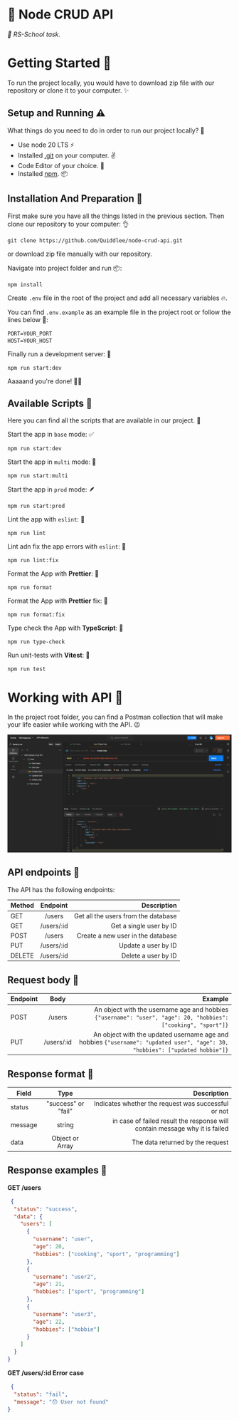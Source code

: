 # 💚 Node CRUD API

*🦥 RS-School task.*

# Getting Started 🚀
To run the project locally, you would have to download zip file with our repository or clone it to your computer. ✨

## Setup and Running ⚠️

What things do you need to do in order to run our project locally? 🤔

* Use node 20 LTS ⚡
* Installed [.git](https://git-scm.com/) on your computer. ✌️
* Code Editor of your choice. 📝
* Installed [npm](https://www.npmjs.com/). 📦

## Installation And Preparation 🔮

First make sure you have all the things listed in the previous section. Then clone our repository to your computer: 👌

```
git clone https://github.com/Quiddlee/node-crud-api.git
```

or download zip file manually with our repository.

Navigate into project folder and run 📦:

```
npm install
```

Create ```.env``` file in the root of the project and add all necessary variables 🔥.

You can find ```.env.example``` as an example file in the project root or follow the lines below 🐺:

```dotenv
PORT=YOUR_PORT
HOST=YOUR_HOST
```

Finally run a development server: 🤩
```
npm run start:dev
```
Aaaaand you're done! 🎉🥳

## Available Scripts 🥑

Here you can find all the scripts that are available in our project. 🦚

Start the app in `base` mode: ✅

```
npm run start:dev
```

Start the app in `multi` mode: 🪭

```
npm run start:multi
```

Start the app in `prod` mode: 🪶

```
npm run start:prod
```

Lint the app with `eslint`: 🦚

```
npm run lint
```

Lint adn fix the app errors with `eslint`: 🐨

```
npm run lint:fix
```

Format the App with **Prettier**: 🧹

```
npm run format
```

Format the App with **Prettier** fix: 🍃

```
npm run format:fix
```

Type check the App with **TypeScript**: 🦁

```
npm run type-check
```

Run unit-tests with  **Vitest**: 🧪

```
npm run test
```
# Working with API 🐳
In the project root folder, you can find a Postman collection that will make your life easier while working with the API. 😉

![postman.jpg](./public/postman.jpg)

## API endpoints 🦉
The API has the following endpoints:

| Method  |    Endpoint    |                         Description |
|---------|:--------------:|------------------------------------:|
| GET	    |     /users     | Get all the users from the database |
| GET     |  	/users/:id   |            	Get a single user by ID |
| POST    |    	/users     |  	Create a new user in the database |
| PUT     |  	/users/:id   |                	Update a user by ID |
| DELETE  |  	/users/:id   |                	Delete a user by ID |

## Request body 🥑

| Endpoint |    Body    |                                                                                                                     Example |
|----------|:----------:|----------------------------------------------------------------------------------------------------------------------------:|
| POST     |   /users   |               	An object with the username age and hobbies	```{"username": "user", "age": 20, "hobbies": ["cooking", "sport"]}``` |
| PUT      | /users/:id | 	An object with the updated username age and hobbies	```{"username": "updated user", "age": 30, "hobbies": ["updated hobbie"]}``` |

## Response format 🍇

| Field   |        Type         |                                                                  Description |
|---------|:-------------------:|-----------------------------------------------------------------------------:|
| status  | "success" or "fail" |                         	Indicates whether the request was successful or not |
| message |       string        | 	in case of failed result the response will contain message why it is failed |
| data    |   Object or Array   |                                            	The data returned by the request |

## Response examples 🍋

**GET /users**

```json
 {
  "status": "success",
  "data": {
    "users": [
      {
        "username": "user",
        "age": 20,
        "hobbies": ["cooking", "sport", "programming"]
      },
      {
        "username": "user2",
        "age": 21,
        "hobbies": ["sport", "programming"]
      },
      {
        "username": "user3",
        "age": 22,
        "hobbies": ["hobbie"]
      }
    ]
  }
}
```

**GET /users/:id Error case**

```json
 {
  "status": "fail",
  "message": "😯 User not found"
}
```
